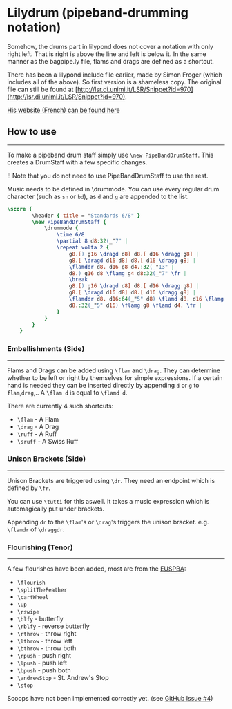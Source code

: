 # Lilydrum (pipeband-drumming notation)

Somehow, the drums part in lilypond does not cover a notation with only right left. That is right is above the line and left is below it. In the same manner as the bagpipe.ly file, flams and drags are defined as a shortcut.

There has been a lilypond include file earlier, made by Simon Froger (which includes all of the above). So first version is a shameless copy. 
The original file can still be found at [http://lsr.di.unimi.it/LSR/Snippet?id=970](http://lsr.di.unimi.it/LSR/Snippet?id=970).

[His website (French) can be found here](https://simonfroger.wordpress.com/lilypond/caisse-claire-ecossaise/)

## How to use
---------------------
To make a pipeband drum staff simply use
`\new PipeBandDrumStaff`.
This creates a DrumStaff with a few specific changes.

!! Note that you do not need to use PipeBandDrumStaff to use the rest.

Music needs to be defined in \drummode.
You can use every regular drum character (such as `sn` or `bd`), as `d` and `g` are appended to the list.


```lilypond
\score {
        \header { title = "Standards 6/8" }
        \new PipeBandDrumStaff {
            \drummode {
                \time 6/8
                \partial 8 d8:32(_"7" |
                \repeat volta 2 {
                    g8.[) g16 \dragd d8] d8.[ d16 \dragg g8] |
                    g8.[ \dragd d16 d8] d8.[ d16 \dragg g8] |
                    \flamddr d8. d16 g8 d4.:32(_"13" |
                    d8.) g16 d8 \flamg g4 d8:32(_"7" \fr |
                    \break
                    g8.[) g16 \dragd d8] d8.[ d16 \dragg g8] |
                    g8.[ \dragd d16 d8] d8.[ d16 \dragg g8] |
                    \flamddr d8. d16:64(_"5" d8) \flamd d8. d16 \flamg g8 |
                    d8.:32(_"5" d16) \flamg g8 \flamd d4. \fr |
                }
            }
        }
    }
```


### Embellishments (Side)
-----------------
Flams and Drags can be added using `\flam` and `\drag`. They can determine whether to be left or right by themselves for simple expressions.
If a certain hand is needed they can be inserted directly by appending `d` or `g` to `flam`,`drag`,..
A `\flam d` is equal to `\flamd d`.

There are currently 4 such shortcuts:
 * `\flam` - A Flam
 * `\drag` - A Drag                                                  
 * `\ruff` - A Ruff
 * `\sruff` - A Swiss Ruff

### Unison Brackets (Side)
------------------
Unison Brackets are triggered using `\dr`. 
They need an endpoint which is defined by `\fr`.

You can use `\tutti` for this aswell.
It takes a music expression which is automagically put under brackets.

Appending `dr` to the `\flam`'s  or `\drag`'s triggers the unison bracket.
e.g. `\flamdr` of `\draggdr`.

### Flourishing (Tenor)
-------------
A few flourishes have been added, most are from the [EUSPBA](http://www.euspba.org/resource/music/EUSPBA_drums_tenorflourishing.pdf):
 * `\flourish`
 * `\splitTheFeather`
 * `\cartWheel`
 * `\up`
 * `\rswipe`
 * `\blfy`   - butterfly
 * `\rblfy`  - reverse butterfly
 * `\rthrow` - throw right
 * `\lthrow` - throw left
 * `\bthrow` - throw both
 * `\rpush`  - push right
 * `\lpush`  - push left
 * `\bpush`  - push both
 * `\andrewStop` - St. Andrew's Stop
 * `\stop`


Scoops have not been implemented correctly yet. (see [GitHub Issue #4](https://github.com/kastdeur/lilydrum/issues/4))
